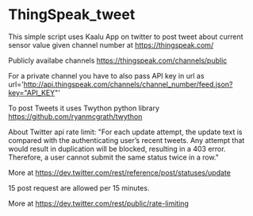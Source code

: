 # ThingSpeak_tweet
This simple script uses Kaalu App on twitter to post tweet about current sensor value given channel number at https://thingspeak.com/

Publicly availabe channels  https://thingspeak.com/channels/public

For a private channel you have to also pass API key in url as
	url='http://api.thingspeak.com/channels/channel_number/feed.json?key="API_KEY"'

To post Tweets it uses Twython python library https://github.com/ryanmcgrath/twython 

About Twitter api rate limit:
"For each update attempt, the update text is compared with the authenticating user’s recent tweets. Any attempt that would result in duplication will be blocked, resulting in a 403 error. Therefore, a user cannot submit the same status twice in a row."

More at https://dev.twitter.com/rest/reference/post/statuses/update


15 post request are allowed per 15 minutes.

More at https://dev.twitter.com/rest/public/rate-limiting

